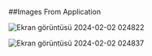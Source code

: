 ##Images From Application


![Ekran görüntüsü 2024-02-02 024822](https://github.com/hilalezgii/music-store-app/assets/120422217/ad918633-28f3-4bb1-81a0-d5b31b48b197)



![Ekran görüntüsü 2024-02-02 024837](https://github.com/hilalezgii/music-store-app/assets/120422217/637afb47-a59e-4b29-9868-9f17a7661815)
